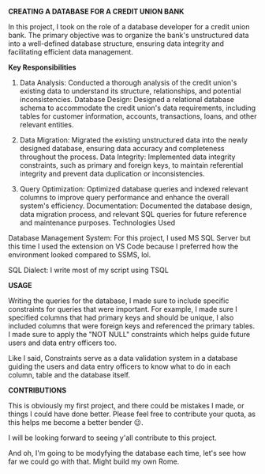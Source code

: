 **CREATING A DATABASE FOR A CREDIT UNION BANK**

In this project, I took on the role of a database developer for a credit union bank. The primary objective was to organize the bank's unstructured data into a well-defined database structure, ensuring data integrity and facilitating efficient data management.

**Key Responsibilities**

1. Data Analysis: Conducted a thorough analysis of the credit union's existing data to understand its structure, relationships, and potential inconsistencies.
Database Design: Designed a relational database schema to accommodate the credit union's data requirements, including tables for customer information, accounts, transactions, loans, and other relevant entities.

2. Data Migration: Migrated the existing unstructured data into the newly designed database, ensuring data accuracy and completeness throughout the process.
Data Integrity: Implemented data integrity constraints, such as primary and foreign keys, to maintain referential integrity and prevent data duplication or inconsistencies.

3. Query Optimization: Optimized database queries and indexed relevant columns to improve query performance and enhance the overall system's efficiency.
Documentation: Documented the database design, data migration process, and relevant SQL queries for future reference and maintenance purposes.
Technologies Used


Database Management System: For this project, I used MS SQL Server but this time I used the extension on VS Code because I preferred how the environment looked compared to SSMS, lol.

SQL Dialect: I write most of my script using TSQL


**USAGE**

Writing the queries for the database, I made sure to include specific constraints for queries that were important. For example, I made sure I specified columns that had primary keys and should be unique, I also included columns that were foreign keys and referenced the primary tables. I made sure to apply the "NOT NULL" constraints which helps guide future users and data entry officers too. 

Like I said, Constraints serve as a data validation system in a database guiding the users and data entry officers to know what to do in each column, table and the database itself. 

**CONTRIBUTIONS**

This is obviously my first project, and there could be mistakes I made, or things I could have done better. Please feel free to contribute your quota, as this helps me become a better bender 😉. 

I will be looking forward to seeing y'all contribute to this project. 

And oh, I'm going to be modyfying the database each time, let's see how far we could go with that. Might build my own Rome.

